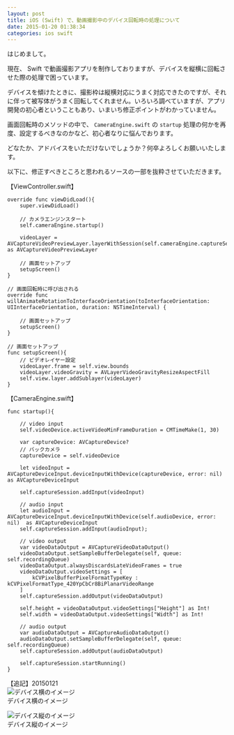 ```yaml
---
layout: post
title: iOS (Swift) で、動画撮影中のデバイス回転時の処理について
date: 2015-01-20 01:38:34
categories: ios swift
---
```

<p>はじめまして。</p>

<p>現在、 Swift で動画撮影アプリを制作しておりますが、デバイスを縦横に回転させた際の処理で困っています。</p>

<p>デバイスを傾けたときに、撮影枠は縦横対応にうまく対応できたのですが、それに伴って被写体がうまく回転してくれません。いろいろ調べていますが、アプリ開発の初心者ということもあり、いまいち修正ポイントがわかっていません。</p>

<p>画面回転時のメソッドの中で、 <code>CameraEngine.swift</code> の <code>startup</code> 処理の何かを再度、設定するべきなのかなど、初心者なりに悩んでおります。</p>

<p>どなたか、アドバイスをいただけないでしょうか？何卒よろしくお願いいたします。</p>

<p>以下に、修正すべきところと思われるソースの一部を抜粋させていただきます。</p>

<p>【ViewController.swift】</p>

```
override func viewDidLoad(){
    super.viewDidLoad()

    // カメラエンジンスタート
    self.cameraEngine.startup()

    videoLayer = AVCaptureVideoPreviewLayer.layerWithSession(self.cameraEngine.captureSession) as AVCaptureVideoPreviewLayer

    // 画面セットアップ
    setupScreen()
}

// 画面回転時に呼び出される
override func willAnimateRotationToInterfaceOrientation(toInterfaceOrientation: UIInterfaceOrientation, duration: NSTimeInterval) {

    // 画面セットアップ
    setupScreen()
}

// 画面セットアップ
func setupScreen(){
    // ビデオレイヤー設定
    videoLayer.frame = self.view.bounds
    videoLayer.videoGravity = AVLayerVideoGravityResizeAspectFill
    self.view.layer.addSublayer(videoLayer)
}
```

<p>【CameraEngine.swift】</p>

```
func startup(){

    // video input
    self.videoDevice.activeVideoMinFrameDuration = CMTimeMake(1, 30)

    var captureDevice: AVCaptureDevice?
    // バックカメラ
    captureDevice = self.videoDevice

    let videoInput = AVCaptureDeviceInput.deviceInputWithDevice(captureDevice, error: nil) as AVCaptureDeviceInput

    self.captureSession.addInput(videoInput)

    // audio input
    let audioInput = AVCaptureDeviceInput.deviceInputWithDevice(self.audioDevice, error: nil)  as AVCaptureDeviceInput
    self.captureSession.addInput(audioInput);

    // video output
    var videoDataOutput = AVCaptureVideoDataOutput()
    videoDataOutput.setSampleBufferDelegate(self, queue: self.recordingQueue)
    videoDataOutput.alwaysDiscardsLateVideoFrames = true
    videoDataOutput.videoSettings = [
        kCVPixelBufferPixelFormatTypeKey : kCVPixelFormatType_420YpCbCr8BiPlanarVideoRange
    ]
    self.captureSession.addOutput(videoDataOutput)

    self.height = videoDataOutput.videoSettings["Height"] as Int!
    self.width = videoDataOutput.videoSettings["Width"] as Int!

    // audio output
    var audioDataOutput = AVCaptureAudioDataOutput()
    audioDataOutput.setSampleBufferDelegate(self, queue: self.recordingQueue)
    self.captureSession.addOutput(audioDataOutput)

    self.captureSession.startRunning()
}
```

<p>【追記】20150121<br>
<img src="https://i.stack.imgur.com/m1WyV.png" alt="デバイス横のイメージ"><br>
デバイス横のイメージ</p>

<p><img src="https://i.stack.imgur.com/Vhs7z.png" alt="デバイス縦のイメージ"><br>
デバイス縦のイメージ</p>
